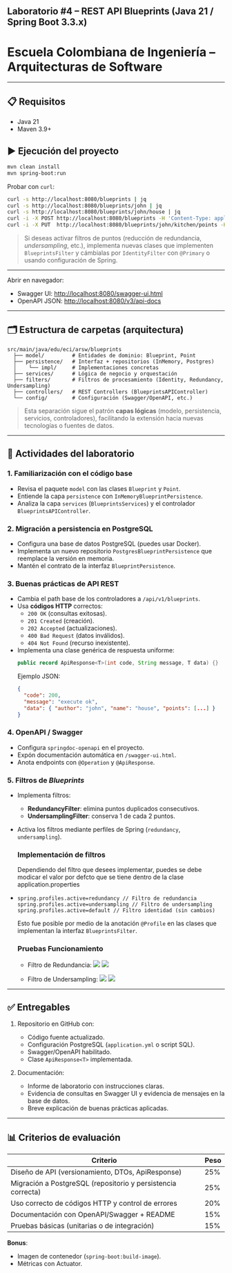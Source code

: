 ## Laboratorio #4 – REST API Blueprints (Java 21 / Spring Boot 3.3.x)
# Escuela Colombiana de Ingeniería – Arquitecturas de Software  

---

## 📋 Requisitos
- Java 21
- Maven 3.9+

## ▶️ Ejecución del proyecto
```bash
mvn clean install
mvn spring-boot:run
```
Probar con `curl`:
```bash
curl -s http://localhost:8080/blueprints | jq
curl -s http://localhost:8080/blueprints/john | jq
curl -s http://localhost:8080/blueprints/john/house | jq
curl -i -X POST http://localhost:8080/blueprints -H 'Content-Type: application/json' -d '{ "author":"john","name":"kitchen","points":[{"x":1,"y":1},{"x":2,"y":2}] }'
curl -i -X PUT  http://localhost:8080/blueprints/john/kitchen/points -H 'Content-Type: application/json' -d '{ "x":3,"y":3 }'
```

> Si deseas activar filtros de puntos (reducción de redundancia, *undersampling*, etc.), implementa nuevas clases que implementen `BlueprintsFilter` y cámbialas por `IdentityFilter` con `@Primary` o usando configuración de Spring.
---

Abrir en navegador:  
- Swagger UI: [http://localhost:8080/swagger-ui.html](http://localhost:8080/swagger-ui.html)  
- OpenAPI JSON: [http://localhost:8080/v3/api-docs](http://localhost:8080/v3/api-docs)  

---

## 🗂️ Estructura de carpetas (arquitectura)

```
src/main/java/edu/eci/arsw/blueprints
  ├── model/         # Entidades de dominio: Blueprint, Point
  ├── persistence/   # Interfaz + repositorios (InMemory, Postgres)
  │    └── impl/     # Implementaciones concretas
  ├── services/      # Lógica de negocio y orquestación
  ├── filters/       # Filtros de procesamiento (Identity, Redundancy, Undersampling)
  ├── controllers/   # REST Controllers (BlueprintsAPIController)
  └── config/        # Configuración (Swagger/OpenAPI, etc.)
```

> Esta separación sigue el patrón **capas lógicas** (modelo, persistencia, servicios, controladores), facilitando la extensión hacia nuevas tecnologías o fuentes de datos.

---

## 📖 Actividades del laboratorio

### 1. Familiarización con el código base
- Revisa el paquete `model` con las clases `Blueprint` y `Point`.  
- Entiende la capa `persistence` con `InMemoryBlueprintPersistence`.  
- Analiza la capa `services` (`BlueprintsServices`) y el controlador `BlueprintsAPIController`.

### 2. Migración a persistencia en PostgreSQL
- Configura una base de datos PostgreSQL (puedes usar Docker).  
- Implementa un nuevo repositorio `PostgresBlueprintPersistence` que reemplace la versión en memoria.  
- Mantén el contrato de la interfaz `BlueprintPersistence`.  

### 3. Buenas prácticas de API REST
- Cambia el path base de los controladores a `/api/v1/blueprints`.  
- Usa **códigos HTTP** correctos:  
  - `200 OK` (consultas exitosas).  
  - `201 Created` (creación).  
  - `202 Accepted` (actualizaciones).  
  - `400 Bad Request` (datos inválidos).  
  - `404 Not Found` (recurso inexistente).  
- Implementa una clase genérica de respuesta uniforme:
  ```java
  public record ApiResponse<T>(int code, String message, T data) {}
  ```
  Ejemplo JSON:
  ```json
  {
    "code": 200,
    "message": "execute ok",
    "data": { "author": "john", "name": "house", "points": [...] }
  }
  ```

### 4. OpenAPI / Swagger
- Configura `springdoc-openapi` en el proyecto.  
- Expón documentación automática en `/swagger-ui.html`.  
- Anota endpoints con `@Operation` y `@ApiResponse`.

### 5. Filtros de *Blueprints*
- Implementa filtros:
  - **RedundancyFilter**: elimina puntos duplicados consecutivos.  
  - **UndersamplingFilter**: conserva 1 de cada 2 puntos.  
- Activa los filtros mediante perfiles de Spring (`redundancy`, `undersampling`).  

    ### Implementación de filtros

    Dependiendo del filtro que desees implementar, puedes se debe modicar el valor por defcto que se tiene dentro de la clase
    application.properties
- 
    ```
    spring.profiles.active=redundancy // Filtro de redundancia
    spring.profiles.active=undersampling // Filtro de undersampling
    spring.profiles.active=default // Filtro identidad (sin cambios)
    ```
    Esto fue posible por medio de la anotación `@Profile` en las clases que implementan la interfaz `BlueprintsFilter`.

    ###  Pruebas Funcionamiento 

  - Filtro de Redundancia:
  ![](Img/Post1.png)
  ![](Img/Answer1.png)

  - Filtro de Undersampling: 
  ![](Img/Post2.png)
  ![](Img/Answer2.png)
---

## ✅ Entregables

1. Repositorio en GitHub con:  
   - Código fuente actualizado.  
   - Configuración PostgreSQL (`application.yml` o script SQL).  
   - Swagger/OpenAPI habilitado.  
   - Clase `ApiResponse<T>` implementada.  

2. Documentación:  
   - Informe de laboratorio con instrucciones claras.  
   - Evidencia de consultas en Swagger UI y evidencia de mensajes en la base de datos.  
   - Breve explicación de buenas prácticas aplicadas.  

---

## 📊 Criterios de evaluación

| Criterio | Peso |
|----------|------|
| Diseño de API (versionamiento, DTOs, ApiResponse) | 25% |
| Migración a PostgreSQL (repositorio y persistencia correcta) | 25% |
| Uso correcto de códigos HTTP y control de errores | 20% |
| Documentación con OpenAPI/Swagger + README | 15% |
| Pruebas básicas (unitarias o de integración) | 15% |

**Bonus**:  

- Imagen de contenedor (`spring-boot:build-image`).  
- Métricas con Actuator.  